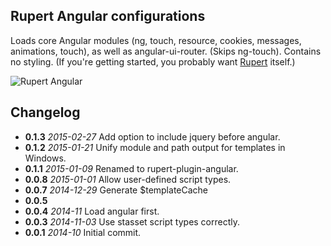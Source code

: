 ## Rupert Angular configurations

Loads core Angular modules (ng, touch, resource, cookies, messages,
animations, touch), as well as angular-ui-router. (Skips ng-touch). Contains no
styling. (If you're getting started, you probably want [Rupert](https://github.com/RupertJS/rupert#rupert) itself.)

![Rupert
Angular](https://cdn.rawgit.com/DavidSouther/rupert/master/src/assets/logos/Rupert_Angular.svg)


## Changelog

* **0.1.3** *2015-02-27* Add option to include jquery before angular.
* **0.1.2** *2015-01-21* Unify module and path output for templates in Windows.
* **0.1.1** *2015-01-09* Renamed to rupert-plugin-angular.
* **0.0.8** *2015-01-01* Allow user-defined script types.
* **0.0.7** *2014-12-29* Generate $templateCache
* **0.0.5**
* **0.0.4** *2014-11* Load angular first.
* **0.0.3** *2014-11-03* Use stasset script types correctly.
* **0.0.1** *2014-10* Initial commit.
